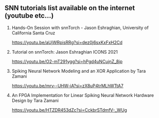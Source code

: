 ## SNN tutorials list available on the internet (youtube etc...)

1. Hands-On Session with snnTorch - Jason Eshraghian, University of California Santa Cruz 

   https://youtu.be/aUjWRpisRRg?si=dez0j6sxKxFxH2Cd

3. Tutorial on snnTorch: Jason Eshraghian ICONS 2021

   https://youtu.be/O2-mT291ygg?si=hPgd4uNCujnZ_8jp

5. Spiking Neural Network Modeling and an XOR Application by Tara Zamani 

   https://youtu.be/mrv--UHW-iA?si=zX8uP4trMLhWTtA7

7. An FPGA Implementation for Linear Spiking Neural Network Hardware Design by Tara Zamani

   https://youtu.be/HTZDR453dZc?si=CckbrSTdmfV-_WUg
